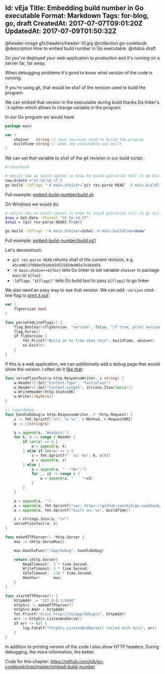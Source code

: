 Id: vEja
Title: Embedding build number in Go executable
Format: Markdown
Tags: for-blog, go, draft
CreatedAt: 2017-07-07T09:01:20Z
UpdatedAt: 2017-07-09T01:50:32Z
--------------
@header-image gfx/headers/header-10.jpg
@collection go-cookbook
@description How to embed build number in Go executable.
@status draft

So you've deployed your web application to production and it's running on a server far, far away.

When debugging problems it's good to know what version of the code is running.

If you're using git, that would be sha1 of the revision used to build the program.

We can embed that version in the executable during build thanks Go linker's `-X` option which allows to change variable in the program.

In our Go program we would have:
```go
package main

var (
	sha1ver   string // sha1 revision used to build the program
	buildTime string // when the executable was built
)
```

We can set that variable to sha1 of the git revision in our build script:
```sh
#!/bin/bash

# notice how we avoid spaces in $now to avoid quotation hell in go build
now=$(date +'%Y-%m-%d_%T')
go build -ldflags "-X main.sha1ver=`git rev-parse HEAD` -X main.buildTime=$now"
```
Full example: [embed-build-number/build.sh](https://github.com/kjk/go-cookbook/blob/master/embed-build-number/build.sh)

On Windows we would do:
```sh
# notice how we avoid spaces in $now to avoid quotation hell in go build
$now = Get-Date -UFormat "%Y-%m-%d_%T"
$sha1 = (git rev-parse HEAD).Trim()

go build -ldflags "-X main.sha1ver=$sha1 -X main.buildTime=$now"
```

Full example: [embed-build-number/build.ps1](https://github.com/kjk/go-cookbook/blob/master/embed-build-number/build.ps1)


Let's deconstruct:
* `git rev-parse HEAD` returns sha1 of the current revision, e.g. `e5ce06c1f604efb1de91d515d5de865e7e164d59`
* `-X main.sha1ver=${foo}` tells Go linker to set variable `sha1ver` in package `main` to `${foo}`
* `-ldflags "${flags}"` tells Go build tool to pass `${flags}` to go linker

We also need an easy way to see that version. We can add `-version` cmd-line flag to [print it out](https://github.com/kjk/go-cookbook/blob/master/embed-build-number/main.go#L26):
```go
var (
	flgVersion bool
)

func parseCmdLineFlags() {
	flag.BoolVar(&flgVersion, "version", false, "if true, print version and exit")
	flag.Parse()
	if flgVersion {
		fmt.Printf("Build on %s from sha1 %s\n", buildTime, sha1ver)
		os.Exit(0)
	}
}
```

If this is a web application, we can additionally add a debug page that would show the version. I often do it [like that](https://github.com/kjk/go-cookbook/blob/master/embed-build-number/main.go#L43):
```go
func servePlainText(w http.ResponseWriter, s string) {
	w.Header().Set("Content-Type", "text/plain")
	w.Header().Set("Content-Length", strconv.Itoa(len(s)))
	w.WriteHeader(http.StatusOK)
	w.Write([]byte(s))
}

// /app/debug
func handleDebug(w http.ResponseWriter, r *http.Request) {
	s := fmt.Sprintf("url: %s %s", r.Method, r.RequestURI)
	a := []string{s}

	a = append(a, "Headers:")
	for k, v := range r.Header {
		if len(v) == 0 {
			a = append(a, k)
		} else if len(v) == 1 {
			s = fmt.Sprintf("  %s: %v", k, v[0])
			a = append(a, s)
		} else {
			a = append(a, "  "+k+":")
			for _, v2 := range v {
				a = append(a, "    "+v2)
			}
		}
	}

	a = append(a, "")
	a = append(a, fmt.Sprintf("ver: https://github.com/kjk/go-cookbook/commit/%s", sha1ver))
	a = append(a, fmt.Sprintf("built on: %s", buildTime))

	s = strings.Join(a, "\n")
	servePlainText(w, s)
}

func makeHTTPServer() *http.Server {
	mux := &http.ServeMux{}

	mux.HandleFunc("/app/debug", handleDebug)

	return &http.Server{
		ReadTimeout:  5 * time.Second,
		WriteTimeout: 5 * time.Second,
		IdleTimeout:  120 * time.Second,
		Handler:      mux,
	}
}

func startHTTPServer() {
	httpAddr := "127.0.0.1:4040"
	httpSrv := makeHTTPServer()
	httpSrv.Addr = httpAddr
	fmt.Printf("Visit http://%s/app/debug\n", httpAddr)
	err := httpSrv.ListenAndServe()
	if err != nil {
		log.Fatalf("httpSrv.ListendAndServe() failed with %s\n", err)
	}
}
```

In addition to printing version of the code I also show HTTP headers. During debugging, the more information, the better.

Code for this chapter: https://github.com/kjk/go-cookbook/tree/master/embed-build-number
